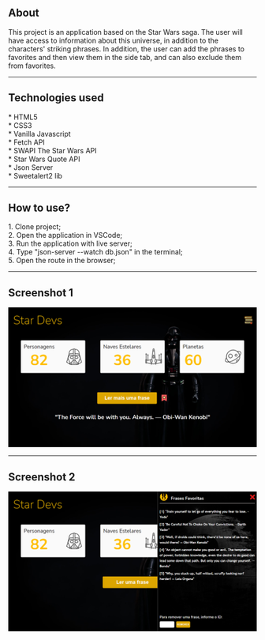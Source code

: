 <h2>About</h2>
This project is an application based on the Star Wars saga. The user will have access to information about this universe, in addition to the characters' striking phrases. In addition, the user can add the phrases to favorites and then view them in the side tab, and can also exclude them from favorites.

<hr>

<h2>Technologies used</h2>
* HTML5 <br>
* CSS3 <br>
* Vanilla Javascript <br>
* Fetch API <br>
* SWAPI The Star Wars API <br>
* Star Wars Quote API <br>
* Json Server <br>
* Sweetalert2 lib

<hr>

<h2>How to use?</h2>
1. Clone project; <br>
2. Open the application in VSCode; <br>
3. Run the application with live server; <br>
4. Type "json-server --watch db.json" in the terminal; <br>
5. Open the route in the browser;

<hr>

<h2>Screenshot 1</h2>
<div aling="center">
    <img src="./Readme-image/screenshot-1.png"/>
</div>

<hr>

<h2>Screenshot 2</h2>
<div aling="center">
    <img src="./Readme-image/screenshot-2.png"/>
</div>
